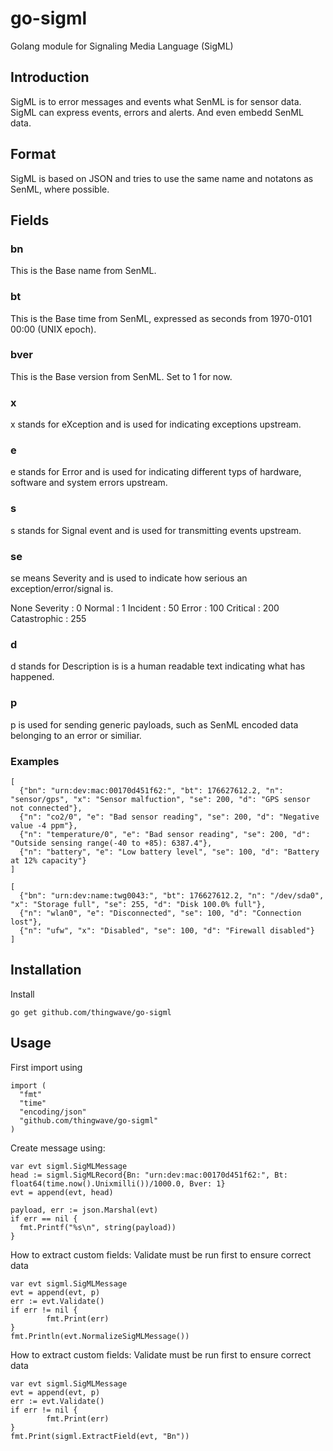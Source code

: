 # go-sigml
Golang module for Signaling Media Language (SigML)

## Introduction
SigML is to error messages and events what SenML is for sensor data.
SigML can express events, errors and alerts. And even embedd SenML data.

## Format
SigML is based on JSON and tries to use the same name and notatons as SenML, where possible.

## Fields

### bn
This is the Base name from SenML.
### bt
This is the Base time from SenML, expressed as seconds from 1970-0101 00:00 (UNIX epoch).
### bver
This is the Base version from SenML. Set to 1 for now.

### x
x stands for eXception and is used for indicating exceptions upstream.
### e
e stands for Error and is used for indicating different typs of hardware, software and system errors upstream.
### s
s stands for Signal event and is used for transmitting events upstream.

### se
se means Severity and is used to indicate how serious an exception/error/signal is.

None Severity : 0
Normal        : 1
Incident      : 50
Error         : 100
Critical      : 200
Catastrophic  : 255

### d
d stands for Description is is a human readable text indicating what has happened.

### p
p is used for sending generic payloads, such as SenML encoded data belonging to an error or similiar.

### Examples

```
[
  {"bn": "urn:dev:mac:00170d451f62:", "bt": 176627612.2, "n": "sensor/gps", "x": "Sensor malfuction", "se": 200, "d": "GPS sensor not connected"},
  {"n": "co2/0", "e": "Bad sensor reading", "se": 200, "d": "Negative value -4 ppm"},
  {"n": "temperature/0", "e": "Bad sensor reading", "se": 200, "d": "Outside sensing range(-40 to +85): 6387.4"},
  {"n": "battery", "e": "Low battery level", "se": 100, "d": "Battery at 12% capacity"}
]
```


```
[
  {"bn": "urn:dev:name:twg0043:", "bt": 176627612.2, "n": "/dev/sda0", "x": "Storage full", "se": 255, "d": "Disk 100.0% full"},
  {"n": "wlan0", "e": "Disconnected", "se": 100, "d": "Connection lost"},
  {"n": "ufw", "x": "Disabled", "se": 100, "d": "Firewall disabled"}
]
```

## Installation
Install
```
go get github.com/thingwave/go-sigml
```


## Usage
First import using

```
import (
  "fmt"
  "time"
  "encoding/json"
  "github.com/thingwave/go-sigml"
)
```

Create message using:
```
var evt sigml.SigMLMessage
head := sigml.SigMLRecord{Bn: "urn:dev:mac:00170d451f62:", Bt: float64(time.now().Unixmilli())/1000.0, Bver: 1}
evt = append(evt, head)

payload, err := json.Marshal(evt)
if err == nil {
  fmt.Printf("%s\n", string(payload))
}

```

How to extract custom fields:
Validate must be run first to ensure correct data
```
var evt sigml.SigMLMessage
evt = append(evt, p)
err := evt.Validate()
if err != nil {
		fmt.Print(err)
}
fmt.Println(evt.NormalizeSigMLMessage())
```

How to extract custom fields:
Validate must be run first to ensure correct data
```
var evt sigml.SigMLMessage
evt = append(evt, p)
err := evt.Validate()
if err != nil {
		fmt.Print(err)
}
fmt.Print(sigml.ExtractField(evt, "Bn"))
```
	